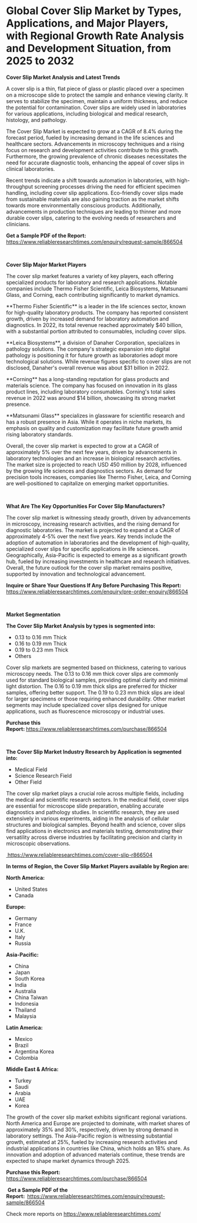 <p><h1>Global Cover Slip Market by Types, Applications, and Major Players, with Regional Growth Rate Analysis and Development Situation, from 2025 to 2032</h1></p><p><strong>Cover Slip Market Analysis and Latest Trends</strong></p>
<p><p>A cover slip is a thin, flat piece of glass or plastic placed over a specimen on a microscope slide to protect the sample and enhance viewing clarity. It serves to stabilize the specimen, maintain a uniform thickness, and reduce the potential for contamination. Cover slips are widely used in laboratories for various applications, including biological and medical research, histology, and pathology.</p><p>The Cover Slip Market is expected to grow at a CAGR of 8.4% during the forecast period, fueled by increasing demand in the life sciences and healthcare sectors. Advancements in microscopy techniques and a rising focus on research and development activities contribute to this growth. Furthermore, the growing prevalence of chronic diseases necessitates the need for accurate diagnostic tools, enhancing the appeal of cover slips in clinical laboratories.</p><p>Recent trends indicate a shift towards automation in laboratories, with high-throughput screening processes driving the need for efficient specimen handling, including cover slip applications. Eco-friendly cover slips made from sustainable materials are also gaining traction as the market shifts towards more environmentally conscious products. Additionally, advancements in production techniques are leading to thinner and more durable cover slips, catering to the evolving needs of researchers and clinicians.</p></p>
<p><strong>Get a Sample PDF of the Report:&nbsp;</strong> <a href="https://www.reliableresearchtimes.com/enquiry/request-sample/866504?utm_campaign=2220&utm_medium=2&utm_source=Github&utm_content=ia&utm_term=10042025&utm_id=cover-slip">https://www.reliableresearchtimes.com/enquiry/request-sample/866504</a></p>
<p>&nbsp;</p>
<p><strong>Cover Slip Major Market Players</strong></p>
<p><p>The cover slip market features a variety of key players, each offering specialized products for laboratory and research applications. Notable companies include Thermo Fisher Scientific, Leica Biosystems, Matsunami Glass, and Corning, each contributing significantly to market dynamics.</p><p>**Thermo Fisher Scientific** is a leader in the life sciences sector, known for high-quality laboratory products. The company has reported consistent growth, driven by increased demand for laboratory automation and diagnostics. In 2022, its total revenue reached approximately $40 billion, with a substantial portion attributed to consumables, including cover slips.</p><p>**Leica Biosystems**, a division of Danaher Corporation, specializes in pathology solutions. The company's strategic expansion into digital pathology is positioning it for future growth as laboratories adopt more technological solutions. While revenue figures specific to cover slips are not disclosed, Danaher's overall revenue was about $31 billion in 2022.</p><p>**Corning** has a long-standing reputation for glass products and materials science. The company has focused on innovation in its glass product lines, including laboratory consumables. Corning's total sales revenue in 2022 was around $14 billion, showcasing its strong market presence.</p><p>**Matsunami Glass** specializes in glassware for scientific research and has a robust presence in Asia. While it operates in niche markets, its emphasis on quality and customization may facilitate future growth amid rising laboratory standards.</p><p>Overall, the cover slip market is expected to grow at a CAGR of approximately 5% over the next few years, driven by advancements in laboratory technologies and an increase in biological research activities. The market size is projected to reach USD 450 million by 2028, influenced by the growing life sciences and diagnostics sectors. As demand for precision tools increases, companies like Thermo Fisher, Leica, and Corning are well-positioned to capitalize on emerging market opportunities.</p></p>
<p>&nbsp;</p>
<p><strong>What Are The Key Opportunities For Cover Slip Manufacturers?</strong></p>
<p><p>The cover slip market is witnessing steady growth, driven by advancements in microscopy, increasing research activities, and the rising demand for diagnostic laboratories. The market is projected to expand at a CAGR of approximately 4-5% over the next five years. Key trends include the adoption of automation in laboratories and the development of high-quality, specialized cover slips for specific applications in life sciences. Geographically, Asia-Pacific is expected to emerge as a significant growth hub, fueled by increasing investments in healthcare and research initiatives. Overall, the future outlook for the cover slip market remains positive, supported by innovation and technological advancement.</p></p>
<p><strong>Inquire or Share Your Questions If Any Before Purchasing This Report:</strong> <a href="https://www.reliableresearchtimes.com/enquiry/pre-order-enquiry/866504?utm_campaign=2220&utm_medium=2&utm_source=Github&utm_content=ia&utm_term=10042025&utm_id=cover-slip">https://www.reliableresearchtimes.com/enquiry/pre-order-enquiry/866504</a></p>
<p>&nbsp;</p>
<p><strong>Market Segmentation</strong></p>
<p><strong>The Cover Slip Market Analysis by types is segmented into:</strong></p>
<p><ul><li>0.13 to 0.16 mm Thick</li><li>0.16 to 0.19 mm Thick</li><li>0.19 to 0.23 mm Thick</li><li>Others</li></ul></p>
<p><p>Cover slip markets are segmented based on thickness, catering to various microscopy needs. The 0.13 to 0.16 mm thick cover slips are commonly used for standard biological samples, providing optimal clarity and minimal light distortion. The 0.16 to 0.19 mm thick slips are preferred for thicker samples, offering better support. The 0.19 to 0.23 mm thick slips are ideal for larger specimens or those requiring enhanced durability. Other market segments may include specialized cover slips designed for unique applications, such as fluorescence microscopy or industrial uses.</p></p>
<p><strong>Purchase this Report:&nbsp;</strong><a href="https://www.reliableresearchtimes.com/purchase/866504?utm_campaign=2220&utm_medium=2&utm_source=Github&utm_content=ia&utm_term=10042025&utm_id=cover-slip">https://www.reliableresearchtimes.com/purchase/866504</a></p>
<p>&nbsp;</p>
<p><strong>The Cover Slip Market Industry Research by Application is segmented into:</strong></p>
<p><ul><li>Medical Field</li><li>Science Research Field</li><li>Other Field</li></ul></p>
<p><p>The cover slip market plays a crucial role across multiple fields, including the medical and scientific research sectors. In the medical field, cover slips are essential for microscope slide preparation, enabling accurate diagnostics and pathology studies. In scientific research, they are used extensively in various experiments, aiding in the analysis of cellular structures and biological samples. Beyond health and science, cover slips find applications in electronics and materials testing, demonstrating their versatility across diverse industries by facilitating precision and clarity in microscopic observations.</p></p>
<p><a href="https://www.reliableresearchtimes.com/cover-slip-r866504?utm_campaign=2220&utm_medium=2&utm_source=Github&utm_content=ia&utm_term=10042025&utm_id=cover-slip">&nbsp;https://www.reliableresearchtimes.com/cover-slip-r866504</a></p>
<p><strong>In terms of Region, the Cover Slip Market Players available by Region are:</strong></p>
<p>
    <p> <strong> North America: </strong>
        <ul>
            <li>United States</li>
            <li>Canada</li>
        </ul>
        </p> 
    <p> <strong> Europe: </strong>
        <ul>
            <li>Germany</li>
            <li>France</li>
            <li>U.K.</li>
            <li>Italy</li>
            <li>Russia</li>
        </ul>
        </p> 
    <p> <strong> Asia-Pacific: </strong>
        <ul>
            <li>China</li>
            <li>Japan</li>
            <li>South Korea</li>
            <li>India</li>
            <li>Australia</li>
            <li>China Taiwan</li>
            <li>Indonesia</li>
            <li>Thailand</li>
            <li>Malaysia</li>
        </ul>
        </p> 
    <p> <strong> Latin America: </strong>
        <ul>
            <li>Mexico</li>
            <li>Brazil</li>
            <li>Argentina Korea</li>
            <li>Colombia</li>
        </ul>
        </p> 
    <p> <strong> Middle East & Africa: </strong>
        <ul>
            <li>Turkey</li>
            <li>Saudi</li>
            <li>Arabia</li>
            <li>UAE</li>
            <li>Korea</li>
        </ul>
    </p>
    </p>
<p><p>The growth of the cover slip market exhibits significant regional variations. North America and Europe are projected to dominate, with market shares of approximately 35% and 30%, respectively, driven by strong demand in laboratory settings. The Asia-Pacific region is witnessing substantial growth, estimated at 25%, fueled by increasing research activities and industrial applications in countries like China, which holds an 18% share. As innovation and adoption of advanced materials continue, these trends are expected to shape market dynamics through 2025.</p></p>
<p><strong>Purchase this Report: </strong><a href="https://www.reliableresearchtimes.com/purchase/866504?utm_campaign=2220&utm_medium=2&utm_source=Github&utm_content=ia&utm_term=10042025&utm_id=cover-slip">https://www.reliableresearchtimes.com/purchase/866504</a></p>
<p>&nbsp;<strong>Get a Sample PDF of the Report:&nbsp;&nbsp;</strong><a href="https://www.reliableresearchtimes.com/enquiry/request-sample/866504?utm_campaign=2220&utm_medium=2&utm_source=Github&utm_content=ia&utm_term=10042025&utm_id=cover-slip">https://www.reliableresearchtimes.com/enquiry/request-sample/866504</a></p>
<p><strong></strong></p>
<p>Check more reports on <a href="https://www.reliableresearchtimes.com/?utm_campaign=2220&utm_medium=2&utm_source=Github&utm_content=ia&utm_term=10042025&utm_id=cover-slip">https://www.reliableresearchtimes.com/</a></p>